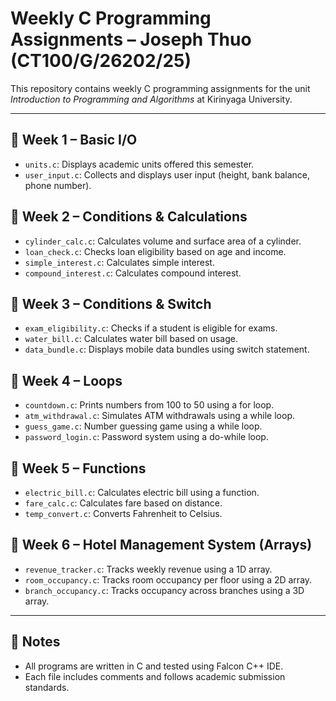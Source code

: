 # Weekly C Programming Assignments – Joseph Thuo (CT100/G/26202/25)

This repository contains weekly C programming assignments for the unit *Introduction to Programming and Algorithms* at Kirinyaga University.

---

## 📘 Week 1 – Basic I/O
- `units.c`: Displays academic units offered this semester.
- `user_input.c`: Collects and displays user input (height, bank balance, phone number).

## 📘 Week 2 – Conditions & Calculations
- `cylinder_calc.c`: Calculates volume and surface area of a cylinder.
- `loan_check.c`: Checks loan eligibility based on age and income.
- `simple_interest.c`: Calculates simple interest.
- `compound_interest.c`: Calculates compound interest.

## 📘 Week 3 – Conditions & Switch
- `exam_eligibility.c`: Checks if a student is eligible for exams.
- `water_bill.c`: Calculates water bill based on usage.
- `data_bundle.c`: Displays mobile data bundles using switch statement.

## 📘 Week 4 – Loops
- `countdown.c`: Prints numbers from 100 to 50 using a for loop.
- `atm_withdrawal.c`: Simulates ATM withdrawals using a while loop.
- `guess_game.c`: Number guessing game using a while loop.
- `password_login.c`: Password system using a do-while loop.

## 📘 Week 5 – Functions
- `electric_bill.c`: Calculates electric bill using a function.
- `fare_calc.c`: Calculates fare based on distance.
- `temp_convert.c`: Converts Fahrenheit to Celsius.

## 📘 Week 6 – Hotel Management System (Arrays)
- `revenue_tracker.c`: Tracks weekly revenue using a 1D array.
- `room_occupancy.c`: Tracks room occupancy per floor using a 2D array.
- `branch_occupancy.c`: Tracks occupancy across branches using a 3D array.

---

## 📝 Notes
- All programs are written in C and tested using Falcon C++ IDE.
- Each file includes comments and follows academic submission standards.
